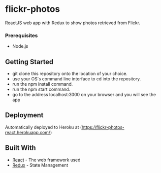 # flickr-photos
ReactJS web app with Redux to show photos retrieved from Flickr.

### Prerequisites

- Node.js

## Getting Started

- git clone this repository onto the location of your choice.
- use your OS's command line interface to cd into the repository.
- run the npm install command.
- run the npm start command.
- go to the address localhost:3000 on your browser and you will see the app

## Deployment

Automatically deployed to Heroku at (https://flickr-photos-react.herokuapp.com/)

## Built With

* [React](https://github.com/facebook/react) - The web framework used
* [Redux](https://github.com/reduxjs/redux) - State Management
